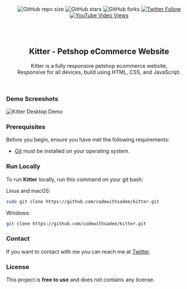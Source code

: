 <div align="center">
  
  ![GitHub repo size](https://img.shields.io/github/repo-size/codewithsadee/kitter)
  ![GitHub stars](https://img.shields.io/github/stars/codewithsadee/kitter?style=social)
  ![GitHub forks](https://img.shields.io/github/forks/codewithsadee/kitter?style=social)
[![Twitter Follow](https://img.shields.io/twitter/follow/codewithsadee_?style=social)](https://twitter.com/intent/follow?screen_name=codewithsadee_)
  [![YouTube Video Views](https://img.shields.io/youtube/views/xOCeFuhDocA?style=social)](https://youtu.be/xOCeFuhDocA)

  <br />
  <br />

  <h2 align="center">Kitter - Petshop eCommerce Website</h2>

  Kitter is a fully responsive petshop ecommerce website, <br />Responsive for all devices, build using HTML, CSS, and JavaScript.

 

</div>

<br />

### Demo Screeshots

![Kitter Desktop Demo](./readme-images/desktop.png "Desktop Demo")

### Prerequisites

Before you begin, ensure you have met the following requirements:

* [Git](https://git-scm.com/downloads "Download Git") must be installed on your operating system.

### Run Locally

To run **Kitter** locally, run this command on your git bash:

Linux and macOS:

```bash
sudo git clone https://github.com/codewithsadee/kitter.git
```

Windows:

```bash
git clone https://github.com/codewithsadee/kitter.git
```

### Contact

If you want to contact with me you can reach me at [Twitter](https://www.twitter.com/codewithsadee).

### License

This project is **free to use** and does not contains any license.

